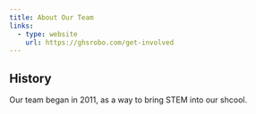 ```yaml
---
title: About Our Team
links:
  - type: website
    url: https://ghsrobo.com/get-involved
---
```


## History

Our team began in 2011, as a way to bring STEM into our shcool.

